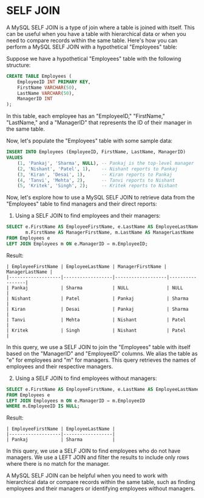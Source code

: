 # SELF JOIN

A MySQL SELF JOIN is a type of join where a table is joined with itself. This can be useful when you have a table with hierarchical data or when you need to compare records within the same table. Here's how you can perform a MySQL SELF JOIN with a hypothetical "Employees" table:

Suppose we have a hypothetical "Employees" table with the following structure:

```sql
CREATE TABLE Employees (
    EmployeeID INT PRIMARY KEY,
    FirstName VARCHAR(50),
    LastName VARCHAR(50),
    ManagerID INT
);
```

In this table, each employee has an "EmployeeID," "FirstName," "LastName," and a "ManagerID" that represents the ID of their manager in the same table.

Now, let's populate the "Employees" table with some sample data:

```sql
INSERT INTO Employees (EmployeeID, FirstName, LastName, ManagerID)
VALUES
    (1, 'Pankaj', 'Sharma', NULL), -- Pankaj is the top-level manager
    (2, 'Nishant', 'Patel', 1),    -- Nishant reports to Pankaj
    (3, 'Kiran', 'Desai', 1),      -- Kiran reports to Pankaj
    (4, 'Tanvi', 'Mehta', 2),      -- Tanvi reports to Nishant
    (5, 'Kritek', 'Singh', 2);     -- Kritek reports to Nishant
```

Now, let's explore how to use a MySQL SELF JOIN to retrieve data from the "Employees" table to find managers and their direct reports:

1. Using a SELF JOIN to find employees and their managers:

```sql
SELECT e.FirstName AS EmployeeFirstName, e.LastName AS EmployeeLastName,
       m.FirstName AS ManagerFirstName, m.LastName AS ManagerLastName
FROM Employees e
LEFT JOIN Employees m ON e.ManagerID = m.EmployeeID;
```

Result:

```
| EmployeeFirstName | EmployeeLastName | ManagerFirstName | ManagerLastName |
|-------------------|------------------|-------------------|-----------------|
| Pankaj            | Sharma           | NULL              | NULL            |
| Nishant           | Patel            | Pankaj            | Sharma          |
| Kiran             | Desai            | Pankaj            | Sharma          |
| Tanvi             | Mehta            | Nishant           | Patel           |
| Kritek            | Singh            | Nishant           | Patel           |
```

In this query, we use a SELF JOIN to join the "Employees" table with itself based on the "ManagerID" and "EmployeeID" columns. We alias the table as "e" for employees and "m" for managers. This query retrieves the names of employees and their respective managers.

2. Using a SELF JOIN to find employees without managers:

```sql
SELECT e.FirstName AS EmployeeFirstName, e.LastName AS EmployeeLastName
FROM Employees e
LEFT JOIN Employees m ON e.ManagerID = m.EmployeeID
WHERE m.EmployeeID IS NULL;
```

Result:

```
| EmployeeFirstName | EmployeeLastName |
|-------------------|------------------|
| Pankaj            | Sharma           |
```

In this query, we use a SELF JOIN to find employees who do not have managers. We use a LEFT JOIN and filter the results to include only rows where there is no match for the manager.

A MySQL SELF JOIN can be helpful when you need to work with hierarchical data or compare records within the same table, such as finding employees and their managers or identifying employees without managers.

